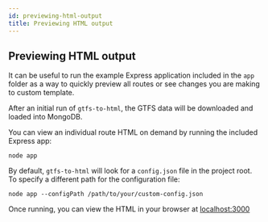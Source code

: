 ```yaml
---
id: previewing-html-output
title: Previewing HTML output
---
```


## Previewing HTML output

It can be useful to run the example Express application included in the `app` folder as a way to quickly preview all routes or see changes you are making to custom template.

After an initial run of `gtfs-to-html`, the GTFS data will be downloaded and loaded into MongoDB.

You can view an individual route HTML on demand by running the included Express app:

    node app

By default, `gtfs-to-html` will look for a `config.json` file in the project root. To specify a different path for the configuration file:

    node app --configPath /path/to/your/custom-config.json

Once running, you can view the HTML in your browser at [localhost:3000](http://localhost:3000)
